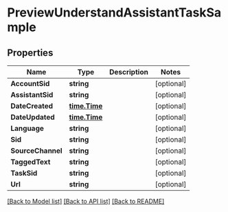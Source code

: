 # PreviewUnderstandAssistantTaskSample

## Properties

Name | Type | Description | Notes
------------ | ------------- | ------------- | -------------
**AccountSid** | **string** |  | [optional] 
**AssistantSid** | **string** |  | [optional] 
**DateCreated** | [**time.Time**](time.Time.md) |  | [optional] 
**DateUpdated** | [**time.Time**](time.Time.md) |  | [optional] 
**Language** | **string** |  | [optional] 
**Sid** | **string** |  | [optional] 
**SourceChannel** | **string** |  | [optional] 
**TaggedText** | **string** |  | [optional] 
**TaskSid** | **string** |  | [optional] 
**Url** | **string** |  | [optional] 

[[Back to Model list]](../README.md#documentation-for-models) [[Back to API list]](../README.md#documentation-for-api-endpoints) [[Back to README]](../README.md)


